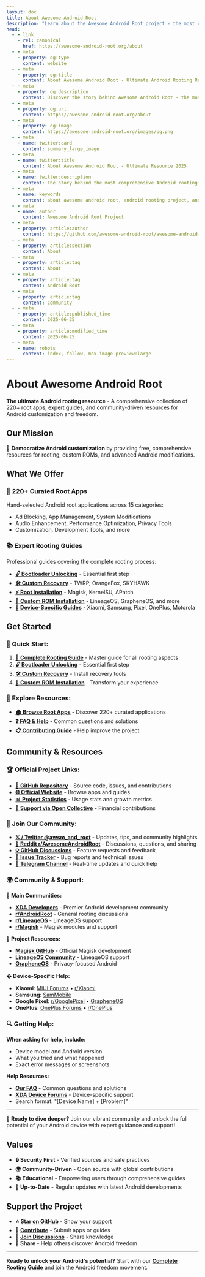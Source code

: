 ```yaml
---
layout: doc
title: About Awesome Android Root
description: "Learn about the Awesome Android Root project - the most comprehensive collection of Android root apps, guides, and resources. Discover our mission, community, and commitment to Android freedom."
head:
  - - link
    - rel: canonical
      href: https://awesome-android-root.org/about
  - - meta
    - property: og:type
      content: website
  - - meta
    - property: og:title
      content: About Awesome Android Root - Ultimate Android Rooting Resource 2025
  - - meta
    - property: og:description
      content: Discover the story behind Awesome Android Root - the most comprehensive collection of 220+ Android root apps, Magisk modules, and expert rooting guides for 2025.
  - - meta
    - property: og:url
      content: https://awesome-android-root.org/about
  - - meta
    - property: og:image
      content: https://awesome-android-root.org/images/og.png
  - - meta
    - name: twitter:card
      content: summary_large_image
  - - meta
    - name: twitter:title
      content: About Awesome Android Root - Ultimate Resource 2025
  - - meta
    - name: twitter:description
      content: The story behind the most comprehensive Android rooting resource. 220+ apps, expert guides, and community-driven excellence.
  - - meta
    - name: keywords
      content: about awesome android root, android rooting project, android root community, magisk modules collection, android customization resource, open source android, android freedom project, rooting guides 2025
  - - meta
    - name: author
      content: Awesome Android Root Project
  - - meta
    - property: article:author
      content: https://github.com/awesome-android-root/awesome-android-root
  - - meta
    - property: article:section
      content: About
  - - meta
    - property: article:tag
      content: About
  - - meta
    - property: article:tag
      content: Android Root
  - - meta
    - property: article:tag
      content: Community
  - - meta
    - property: article:published_time
      content: 2025-06-25
  - - meta
    - property: article:modified_time
      content: 2025-06-25
  - - meta
    - name: robots
      content: index, follow, max-image-preview:large
---
```


# About Awesome Android Root

**The ultimate Android rooting resource** - A comprehensive collection of 220+ root apps, expert guides, and community-driven resources for Android customization and freedom.

## Our Mission

🚀 **Democratize Android customization** by providing free, comprehensive resources for rooting, custom ROMs, and advanced Android modifications.

## What We Offer

### 📱 **220+ Curated Root Apps**
Hand-selected Android root applications across 15 categories:
- Ad Blocking, App Management, System Modifications
- Audio Enhancement, Performance Optimization, Privacy Tools
- Customization, Development Tools, and more

### 📚 **Expert Rooting Guides**
Professional guides covering the complete rooting process:
- **[🔓 Bootloader Unlocking](./rooting-guides/bootloader-unlocking.md)** - Essential first step
- **[🛠️ Custom Recovery](./rooting-guides/custom-recovery.md)** - TWRP, OrangeFox, SKYHAWK
- **[⚡ Root Installation](./rooting-guides/index.md)** - Magisk, KernelSU, APatch
- **[🌟 Custom ROM Installation](./rooting-guides/custom-rom-installation.md)** - LineageOS, GrapheneOS, and more
- **[📱 Device-Specific Guides](./rooting-guides/)** - Xiaomi, Samsung, Pixel, OnePlus, Motorola

## Get Started

### **🚀 Quick Start:**
1. **[📖 Complete Rooting Guide](./rooting-guides/index.md)** - Master guide for all rooting aspects
2. **[🔓 Bootloader Unlocking](./rooting-guides/bootloader-unlocking.md)** - Essential first step
3. **[🛠️ Custom Recovery](./rooting-guides/custom-recovery.md)** - Install recovery tools
4. **[🌟 Custom ROM Installation](./rooting-guides/custom-rom-installation.md)** - Transform your experience

### **📱 Explore Resources:**
- **[🏠 Browse Root Apps](/)** - Discover 220+ curated applications
- **[❓ FAQ & Help](./faqs.md)** - Common questions and solutions
- **[📋 Contributing Guide](https://github.com/awesome-android-root/awesome-android-root/blob/main/CONTRIBUTING.md)** - Help improve the project

## Community & Resources

### **🏆 Official Project Links:**
- **[📱 GitHub Repository](https://github.com/awesome-android-root/awesome-android-root)** - Source code, issues, and contributions
- **[🌐 Official Website](https://awesome-android-root.org)** - Browse apps and guides  
- **[📊 Project Statistics](/#stats)** - Usage stats and growth metrics
- **[💝 Support via Open Collective](https://opencollective.com/awesome-android-root-official)** - Financial contributions

### **💬 Join Our Community:**
- **[𝕏 / Twitter @awsm_and_root](https://x.com/awsm_and_root)** - Updates, tips, and community highlights
- **[💬 Reddit r/AwesomeAndroidRoot](https://reddit.com/r/AwesomeAndroidRoot)** - Discussions, questions, and sharing
- **[💡 GitHub Discussions](https://github.com/awesome-android-root/awesome-android-root/discussions)** - Feature requests and feedback
- **[🐛 Issue Tracker](https://github.com/awesome-android-root/awesome-android-root/issues)** - Bug reports and technical issues
- **[📱 Telegram Channel](https://t.me/awesome_android_root)** - Real-time updates and quick help

### **🌍 Community & Support:**

**🏅 Main Communities:**
- **[XDA Developers](https://forum.xda-developers.com/)** - Premier Android development community
- **[r/AndroidRoot](https://reddit.com/r/AndroidRoot)** - General rooting discussions
- **[r/LineageOS](https://reddit.com/r/LineageOS)** - LineageOS support
- **[r/Magisk](https://reddit.com/r/Magisk)** - Magisk modules and support

**🔧 Project Resources:**
- **[Magisk GitHub](https://github.com/topjohnwu/Magisk)** - Official Magisk development
- **[LineageOS Community](https://www.lineageos.org/community/)** - LineageOS support
- **[GrapheneOS](https://grapheneos.org/)** - Privacy-focused Android

**� Device-Specific Help:**
- **Xiaomi**: [MIUI Forums](https://en.miui.com/forum/) • [r/Xiaomi](https://reddit.com/r/Xiaomi)
- **Samsung**: [SamMobile](https://www.sammobile.com/)   
- **Google Pixel**: [r/GooglePixel](https://reddit.com/r/GooglePixel) • [GrapheneOS](https://grapheneos.org/)
- **OnePlus**: [OnePlus Forums](https://forums.oneplus.com/) • [r/OnePlus](https://reddit.com/r/OnePlus)

### **🔍 Getting Help:**

**When asking for help, include:**
- Device model and Android version
- What you tried and what happened
- Exact error messages or screenshots

**Help Resources:**
- **[Our FAQ](./faqs.md)** - Common questions and solutions
- **[XDA Device Forums](https://forum.xda-developers.com/all-devices)** - Device-specific support
- Search format: "[Device Name] + [Problem]"

---

**🚀 Ready to dive deeper?** Join our vibrant community and unlock the full potential of your Android device with expert guidance and support!

## Values

- **🔒 Security First** - Verified sources and safe practices
- **🌍 Community-Driven** - Open source with global contributions
- **📚 Educational** - Empowering users through comprehensive guides
- **🔄 Up-to-Date** - Regular updates with latest Android developments

## Support the Project

- **⭐ [Star on GitHub](https://github.com/awesome-android-root/awesome-android-root)** - Show your support
- **📝 [Contribute](https://github.com/awesome-android-root/awesome-android-root/blob/main/CONTRIBUTING.md)** - Submit apps or guides
- **💬 [Join Discussions](https://github.com/awesome-android-root/awesome-android-root/discussions)** - Share knowledge
- **🔄 Share** - Help others discover Android freedom

---

**Ready to unlock your Android's potential?** Start with our **[Complete Rooting Guide](./rooting-guides/index.md)** and join the Android freedom movement.
